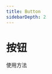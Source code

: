 ```yaml
---
title: Button
sidebarDepth: 2
---
```


# 按钮
使用方法
<ClientOnly>
  <button-demos></button-demos>
</ClientOnly>